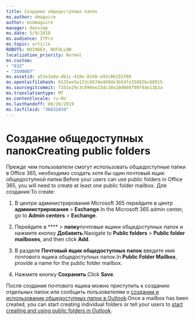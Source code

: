 ```yaml
---
title: Создание общедоступных папок
ms.author: dmaguire
author: msdmaguire
manager: dansimp
ms.date: 5/9/2018
ms.audience: ITPro
ms.topic: article
ROBOTS: NOINDEX, NOFOLLOW
localization_priority: Normal
ms.custom:
- "632"
- "3500007"
ms.assetid: a53e3a0a-db1c-410e-8340-e93c06155f60
ms.openlocfilehash: 6535ee5e133c6674e460de3b54fe35602bc80915
ms.sourcegitcommit: 7101e29c3c890ee23dc10a10d608f90f4de13b3a
ms.translationtype: MT
ms.contentlocale: ru-RU
ms.lasthandoff: 08/26/2019
ms.locfileid: "36631839"
---
```

# <a name="creating-public-folders"></a><span data-ttu-id="a93f6-102">Создание общедоступных папок</span><span class="sxs-lookup"><span data-stu-id="a93f6-102">Creating public folders</span></span>

<span data-ttu-id="a93f6-103">Прежде чем пользователи смогут использовать общедоступные папки в Office 365, необходимо создать хотя бы один почтовый ящик общедоступной папки.</span><span class="sxs-lookup"><span data-stu-id="a93f6-103">Before your users can use public folders in Office 365, you will need to create at least one public folder mailbox.</span></span> <span data-ttu-id="a93f6-104">Для создания:</span><span class="sxs-lookup"><span data-stu-id="a93f6-104">To create:</span></span>
  
1. <span data-ttu-id="a93f6-105">В центре администрирования Microsoft 365 перейдите в центр **администрирования** \> **Exchange**.</span><span class="sxs-lookup"><span data-stu-id="a93f6-105">In the Microsoft 365 admin center, go to **Admin centers** \> **Exchange**.</span></span>

2. <span data-ttu-id="a93f6-106">Перейдите в \*\*\*\* \> **папку**почтовые ящики общедоступных папок и нажмите кнопку **Добавить**.</span><span class="sxs-lookup"><span data-stu-id="a93f6-106">Navigate to **Public folders** \> **Public folder mailboxes**, and then click **Add**.</span></span>

3. <span data-ttu-id="a93f6-107">В разделе **Почтовый ящик общедоступных папок** введите имя почтового ящика общедоступных папок.</span><span class="sxs-lookup"><span data-stu-id="a93f6-107">In **Public Folder Mailbox**, provide a name for the public folder mailbox.</span></span>

4. <span data-ttu-id="a93f6-108">Нажмите кнопку **Сохранить**.</span><span class="sxs-lookup"><span data-stu-id="a93f6-108">Click **Save**.</span></span>

<span data-ttu-id="a93f6-109">После создания почтового ящика можно приступить к созданию отдельных папок или сообщить пользователям о [создании и использовании общедоступных папок в Outlook](https://support.office.com/article/Create-and-share-a-public-folder-in-Outlook-a2835011-d524-4a5c-a207-05c159bb2a97).</span><span class="sxs-lookup"><span data-stu-id="a93f6-109">Once a mailbox has been created, you can start creating individual folders or tell your users to [start creating and using public folders in Outlook](https://support.office.com/article/Create-and-share-a-public-folder-in-Outlook-a2835011-d524-4a5c-a207-05c159bb2a97).</span></span>
  